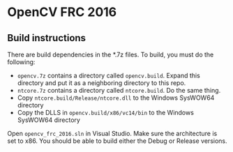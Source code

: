 # OpenCV FRC 2016
## Build instructions

There are build dependencies in the *.7z files.  To build, you must do the following:
* `opencv.7z` contains a directory called `opencv.build`. Expand this directory and put it as a neighboring directory to this repo.
* `ntcore.7z` contains a directory called `ntcore.build`.  Do the same thing.
* Copy `ntcore.build/Release/ntcore.dll` to the Windows SysWOW64 directory
* Copy the DLLS in `opencv.build/x86/vc14/bin` to the Windows SysWOW64 directory

Open `opencv_frc_2016.sln` in Visual Studio.  Make sure the architecture is set to x86.  You should be able to build either the Debug or Release versions.
